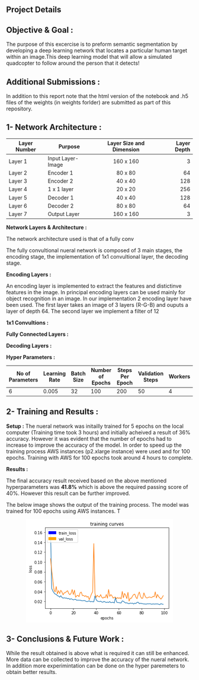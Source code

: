 ## Project Details

## Objective & Goal :

The purpose of this excercise is to preform  semantic segmentation by developing a deep learning network that locates a particular human target within an image.This deep learning model that will allow a simulated quadcopter to follow around the person that it detects!

## Additional Submissions :
In addition to this report note that the html version of the notebook  and .h5 files of the weights (in weights forlder) are submitted as part of this repository.

## 1- Network Architecture : 

| Layer Number       | Purpose       | Layer Size and Dimension          | Layer Depth  |
| ------------- | ------------- |:-------------:| -----:|
| Layer 1        | Input Layer-Image | 160 x 160 | 3 |
| Layer 2       | Encoder 1 | 80 x 80 | 64 |
| Layer 3       | Encoder 2 | 40 x 40 | 128|
| Layer 4       | 1 x 1 layer | 20 x 20 | 256 |
| Layer 5       | Decoder 1 | 40 x 40 | 128|
| Layer 6       | Decoder 2 | 80 x 80 | 64 |
| Layer 7       |Output Layer | 160 x 160 | 3 |

__Network Layers & Architecture :__

The network architecture used is that of a fully conv


The fully convultional nueral network is composed of 3 main stages, the encoding stage, the implementation of 1x1 convultional layer, the decoding stage.

__Encoding Layers :__

An encoding layer is implemented to extract the features and distictinve features in the image. In principal encoding layers can be used mainly for object recognition in an image. In our implementation 2 encoding layer have been used. The first layer takes an image of 3 layers (R-G-B) and ouputs a layer of depth 64. The second layer we implement a filter of 12

__1x1 Convultions :__

__Fully Connected Layers :__

__Decoding Layers :__

__Hyper Parameters :__

No of Parameters | Learning Rate | Batch Size | Number of Epochs | Steps Per Epoch  | Validation Steps | Workers
--- | --- | --- | --- | ---| --- | ---
6 | 0.005 | 32 | 100 | 200| 50| 4





## 2- Training and Results : 

__Setup :__
The nueral network was initailly trained for 5 epochs on the local computer (Training time took 3 hours) and initially acheived a result of 36% accuracy. However it was evident that the number of epochs had to increase to improve the accuracy of the model. In order to speed up the training process AWS instances (p2.xlarge instance) were used and for 100 epochs. Training with AWS for 100 epochs took around 4 hours to complete.  

__Results :__

The final accuracy result received based on the above mentioned hyperparameters was __41.8%__ which is above the required passing score of 40%. However this result can be further improved. 

The below image shows the output of the training process. The model was trained for 100 epochs using AWS instances. T
<p align="center"><img src="./Images/result.png" /></p>

## 3- Conclusions & Future Work : 

While the result obtained is above what is required it can still be enhanced. More data can be collected to improve the accuracy of the nueral network. In addition more experimintation can be done on the hyper paremeters to obtain better results.

